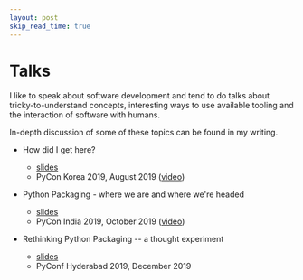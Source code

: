 ```yaml
---
layout: post
skip_read_time: true
---
```


# Talks

I like to speak about software development and tend to do talks about tricky-to-understand concepts, interesting ways to use available tooling and the interaction of software with humans.

In-depth discussion of some of these topics can be found in my writing.

- How did I get here?
  - [slides][slides--pycon-korea-2019]
  - PyCon Korea 2019, August 2019 ([video][video--pycon-korea-2019])

- Python Packaging - where we are and where we're headed
  - [slides][slides--python-packaging-overview-2019]
  - PyCon India 2019, October 2019 ([video][video--pycon-india-2019])

- Rethinking Python Packaging -- a thought experiment
  - [slides][slides--pyconf-hyd-2019]
  - PyConf Hyderabad 2019, December 2019

[slides--pycon-korea-2019]: slides/2019-pycon-korea.pdf
[slides--python-packaging-overview-2019]: slides/2019-python-packaging-overview.pdf
[slides--pyconf-hyd-2019]: slides/2019-pyconf-hyd.pdf
[video--pycon-korea-2019]: https://www.youtube.com/watch?v=dvN3XH2Jtr4
[video--pycon-india-2019]: https://www.youtube.com/watch?v=1WRRBrPpxhw
